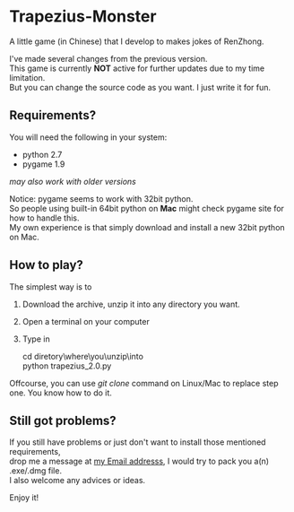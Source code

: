 Trapezius-Monster
=================


  
A little game (in Chinese) that I develop to makes jokes of RenZhong. 

I've made several changes from the previous version.  
This game is currently **NOT** active for further updates due to my time limitation.  
But you can change the source code as you want. I just write it for fun.  

Requirements?
-----------------------
You will need the following in your system:
* python 2.7
* pygame 1.9  

*may also work with older versions*

Notice:
pygame seems to work with 32bit python.   
So people using built-in 64bit python on **Mac** might check pygame site for how to handle this.  
My own experience is that simply download and install a new 32bit python on Mac.  

How to play?
-----------------------
The simplest way is to  
1.  Download the archive, unzip it into any directory you want.  
2.  Open a terminal on your computer  
3.  Type in

    cd diretory\where\you\unzip\into    
    python trapezius_2.0.py

Offcourse, you can use *git clone* command on Linux/Mac to replace step one.
You know how to do it.

Still got problems?
-------------------
If you still have problems or just don't want to install those mentioned requirements,  
drop me a message at [my Email addresss](schan.huang@gmail.com), I would try to pack you a(n) .exe/.dmg file.  
I also welcome any advices or ideas.  

Enjoy it!

